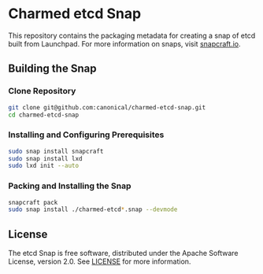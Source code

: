# Charmed etcd Snap
<!-- [![Release to Snap Store](https://github.com/canonical/charmed-pgbouncer-snap/actions/workflows/release.yaml/badge.svg)](https://github.com/canonical/charmed-pgbouncer-snap/actions/workflows/release.yaml) -->

This repository contains the packaging metadata for creating a snap of etcd built from Launchpad.  For more information on snaps, visit [snapcraft.io](https://snapcraft.io/). 

<!-- ## Installing the Snap
The snap can be installed directly from the Stap Store.  Follow the link below for more information.
<br>

[![Get it from the Snap Store](https://snapcraft.io/static/images/badges/en/snap-store-black.svg)](https://snapcraft.io/charmed-pgbouncer) -->

## Building the Snap
### Clone Repository
```bash
git clone git@github.com:canonical/charmed-etcd-snap.git
cd charmed-etcd-snap
```
### Installing and Configuring Prerequisites
```bash
sudo snap install snapcraft
sudo snap install lxd
sudo lxd init --auto
```
### Packing and Installing the Snap
```bash
snapcraft pack
sudo snap install ./charmed-etcd*.snap --devmode
```

## License
The etcd Snap is free software, distributed under the Apache
Software License, version 2.0. See
[LICENSE](https://github.com/canonical/charmed-etcd-snap/blob/main/LICENSE)
for more information.